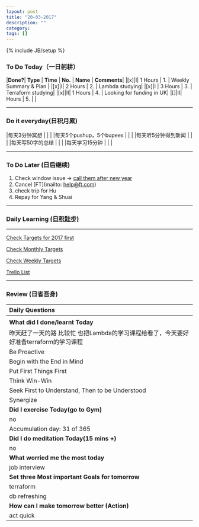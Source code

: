 ```yaml
---
layout: post
title: "20-03-2017"
description: ""
category: 
tags: []
---
```

{% include JB/setup %}


### To Do Today（一日躬耕）

|**Done?**| **Type** | **Time**   | **No.** | **Name** | **Comments**|
|[x]|I|  1 Hours    | 1. | Weekly Summary & Plan	 | 
|[x]|I|  2 Hours    | 2. | Lambda studying|
|[x]|I | 3 Hours    | 3. | Terraform studying|
|[x]|II| 1  Hours   | 4. | Looking for funding in UK|
|[]|II|  Hours    | 5. | |

---

### Do it everyday(日积月累)

|每天3分钟冥想             | | 	  |
|每天5个pushup，5个bupees   | |     |
|每天听5分钟得到新闻      | |	  |
|每天写50字的总结			 | |    |
|每天学习15分钟            | |    |

---

### To Do Later (日后继续) 

1. Check window issue -> [call them after new year](http://neil526.tripod.com/) 
2. Cancel [FT](mailto: help@ft.com)
3. check trip for Hu
4. Repay for Yang & Shuai

---

### Daily Learning [(日积跬步)](https://yitianxu.github.io/2017/01/05/learning-summary)


---

[Check Targets for 2017 first](https://yitianxu.github.io/2016/12/30/resolution-for-2017)

[Check Monthly Targets](https://yitianxu.github.io/pages/monthly%20targets/Monthly)

[Check Weekly Targets](https://yitianxu.github.io/pages/weekly%20targets/Weekly%20Targets) 

[Trello List](https://trello.com/b/oYub62ID/goal-of-year-2016-2017)

---

### Review (日省吾身)

| Daily Questions                                    |                                           
|:---------------------------------------------------|
|                                                    |
| **What did I done/learnt Today**| 
| 昨天赶了一天的路 比较忙 也把Lambda的学习课程给看了，今天要好好准备terraform的学习课程 |
|Be Proactive                                   |    |
|Begin with the End in Mind                     |    |
|Put First Things First                         |    |
|Think Win-Win                                  |    |
|Seek First to Understand, Then to be Understood|    |
|Synergize                                      |    |
| **Did I exercise Today(go to Gym)**|          
|  no   |
| Accumulation day: 31 of 365   |
| **Did I do meditation Today(15 mins +)**|          
| no    |
|**What worried me the most today**|
|  job interview |
|**Set three Most important Goals for tomorrow**|
|   terraform  |
|   db refreshing   |
|**How can I make tomorrow better (Action)**|
|   act quick        |
